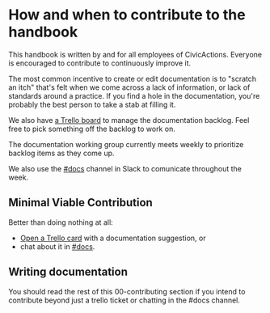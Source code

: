 # How and when to contribute to the handbook

This handbook is written by and for all employees of CivicActions. Everyone is encouraged to contribute to continuously improve it.

The most common incentive to create or edit documentation is to "scratch an itch" that's felt when we come across a lack of information, or lack of standards around a practice. If you find a hole in the documentation, you're probably the best person to take a stab at filling it.

We also have [a Trello board](https://trello.com/b/ZKx6l4bC/civicactions-documentation-project) to manage the documentation backlog. Feel free to pick something off the backlog to work on.

The documentation working group currently meets weekly to prioritize backlog items as they come up.

We also use the [#docs](https://civicactions.slack.com/messages/docs/) channel in Slack to comunicate throughout the week.

## Minimal Viable Contribution

Better than doing nothing at all:

*   [Open a Trello card](https://trello.com/b/ZKx6l4bC/civicactions-documentation-project) with a documentation suggestion, or
*   chat about it in [#docs](https://civicactions.slack.com/messages/docs/).

## Writing documentation

You should read the rest of this 00-contributing section if you intend to contribute beyond just a trello ticket or chatting in the #docs channel.
